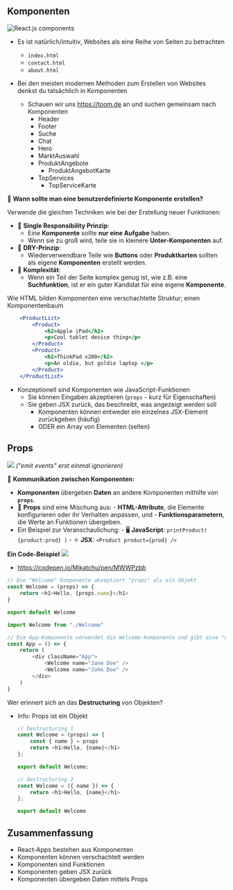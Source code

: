 ## Komponenten

![React.js components](https://www.adcisolutions.com/sites/default/files/styles/scale_w770/public/2022-09/table_1.jpg.webp?itok=r6bjjEm8)

- Es ist natürlich/intuitiv, Websites als eine Reihe von Seiten zu betrachten
    - `index.html`
    - `contact.html`
    - `about.html`


- Bei den meisten modernen Methoden zum Erstellen von Websites denkst du tatsächlich in Komponenten
    - Schauen wir uns https://toom.de an und suchen gemeinsam nach Komponenten
        - Header
        - Footer
        - Suche
        - Chat
        - Hero
        - MarktAuswahl
        - ProduktAngebote
            - ProduktAngebotKarte
        - TopServices
            - TopServiceKarte


🤔 **Wann sollte man eine benutzerdefinierte Komponente erstellen?**

 Verwende die gleichen Techniken wie bei der Erstellung neuer Funktionen:
- 📏 **Single Responsibility Prinzip**: 
    - Eine **Komponente** sollte **nur eine Aufgabe** haben.
    - Wenn sie zu groß wird, teile sie in kleinere **Unter-Komponenten** auf.
- 🔄 **DRY-Prinzip**: 
    - Wiederverwendbare Teile wie **Buttons** oder **Produktkarten** sollten als eigene **Komponenten** erstellt werden.
- 🧠 **Komplexität**: 
    - Wenn ein Teil der Seite komplex genug ist, wie z.B. eine **Suchfunktion**, ist er ein guter Kandidat für eine eigene **Komponente**.

Wie HTML bilden Komponenten eine verschachtelte Struktur; einen Komponentenbaum
```jsx
    <ProductList>
        <Product>
            <h2>Apple iPad</h2>
            <p>Cool tablet device thing</p>
        </Product>
        <Product>
            <h2>ThinkPad x200</h2>
            <p>An oldie, but goldie laptop </p>
        </Product>
    </ProductList>
```

- Konzeptionell sind Komponenten wie JavaScript-Funktionen
    - Sie können Eingaben akzeptieren (`props` - kurz für Eigenschaften)
    - Sie geben JSX zurück, das beschreibt, was angezeigt werden soll
        - Komponenten können entweder ein einzelnes JSX-Element zurückgeben (häufig)
        - ODER ein Array von Elementen (selten)

## Props
![](https://media.licdn.com/dms/image/v2/D4D12AQHR-Qf8JrSOVA/article-cover_image-shrink_423_752/article-cover_image-shrink_423_752/0/1689959227757?e=1734566400&v=beta&t=PWY_kSZRnGlEazrIV3lF0blWzU-QrHn2VGkB6hS0fBw)
_("emit events" erst einmal ignorieren)_

💬 **Kommunikation zwischen Komponenten:**
- **Komponenten** übergeben **Daten** an andere Komponenten mithilfe von **`props`**.
- 🔄 **Props** sind eine Mischung aus:
        - **HTML-Attribute**, die Elemente konfigurieren oder ihr Verhalten anpassen, und
        - **Funktionsparametern**, die Werte an Funktionen übergeben.
- Ein Beispiel zur Veranschaulichung:
        - 🖥️ **JavaScript**: `printProduct( {product:prod} )`
        - ⚛️ **JSX**: `<Product product={prod} />`

 **Ein Code-Beispiel**
![](https://i.giphy.com/Dh5q0sShxgp13DwrvG.webp)
- https://codepen.io/Mikatchu/pen/MWWPzbb

```js
// Die "Welcome" Komponente akzeptiert "props" als ein Objekt
const Welcome = (props) => {
	return <h1>Hello, {props.name}</h1>
}

export default Welcome
```

```js
import Welcome from "./Welcome"

// Die App-Komponente verwendet die Welcome-Komponente und gibt eine "name" Prop ein
const App = () => {
	return (
		<div className="App">
			<Welcome name="Jane Doe" />
			<Welcome name="John Doe" />
		</div>
	)
}
```

Wer erinnert sich an das **Destructuring** von Objekten?
- Info:  Props ist ein Objekt

    ```js
    // Destructuring 1
    const Welcome = (props) => {
        const { name } = props
        return <h1>Hello, {name}</h1>
    };

    export default Welcome;
    ```

    ```js
    // Destructuring 2
    const Welcome = ({ name }) => {
        return <h1>Hello, {name}</h1>
    };

    export default Welcome
    ```

## Zusammenfassung

- React-Apps bestehen aus Komponenten
- Komponenten können verschachtelt werden
- Komponenten sind Funktionen
- Komponenten geben JSX zurück
- Komponenten übergeben Daten mittels Props
